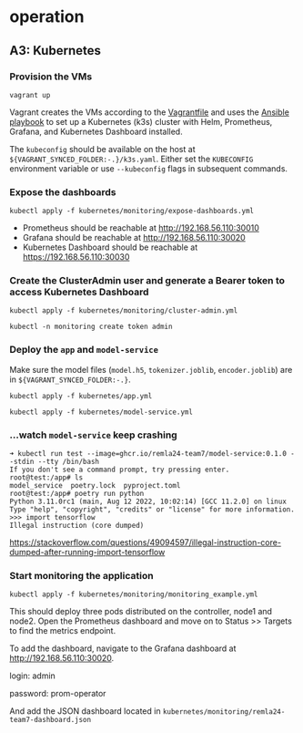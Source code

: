 # operation

## A3: Kubernetes

### Provision the VMs

`vagrant up`

Vagrant creates the VMs according to the [Vagrantfile](Vagrantfile) and uses the [Ansible playbook](ansible/playbook.yml) to set up a Kubernetes (k3s) cluster with Helm, Prometheus, Grafana, and Kubernetes Dashboard installed.

The `kubeconfig` should be available on the host at `${VAGRANT_SYNCED_FOLDER:-.}/k3s.yaml`. Either set the `KUBECONFIG` environment variable or use `--kubeconfig` flags in subsequent commands.

### Expose the dashboards

`kubectl apply -f kubernetes/monitoring/expose-dashboards.yml`

- Prometheus should be reachable at http://192.168.56.110:30010
- Grafana should be reachable at http://192.168.56.110:30020
- Kubernetes Dashboard should be reachable at https://192.168.56.110:30030

### Create the ClusterAdmin user and generate a Bearer token to access Kubernetes Dashboard

`kubectl apply -f kubernetes/monitoring/cluster-admin.yml`

`kubectl -n monitoring create token admin`

### Deploy the `app` and `model-service`

Make sure the model files (`model.h5`, `tokenizer.joblib`, `encoder.joblib`) are in `${VAGRANT_SYNCED_FOLDER:-.}`.

`kubectl apply -f kubernetes/app.yml`

`kubectl apply -f kubernetes/model-service.yml`

### ...watch `model-service` keep crashing

```
➜ kubectl run test --image=ghcr.io/remla24-team7/model-service:0.1.0 --stdin --tty /bin/bash
If you don't see a command prompt, try pressing enter.
root@test:/app# ls
model_service  poetry.lock  pyproject.toml
root@test:/app# poetry run python
Python 3.11.0rc1 (main, Aug 12 2022, 10:02:14) [GCC 11.2.0] on linux
Type "help", "copyright", "credits" or "license" for more information.
>>> import tensorflow
Illegal instruction (core dumped)
```

https://stackoverflow.com/questions/49094597/illegal-instruction-core-dumped-after-running-import-tensorflow

### Start monitoring the application

`kubectl apply -f kubernetes/monitoring/monitoring_example.yml`

This should deploy three pods distributed on the controller, node1 and node2. Open the Prometheus dashboard and move on to Status >> Targets to find the metrics endpoint. 

To add the dashboard, navigate to the Grafana dashboard at http://192.168.56.110:30020. 

login: admin

password: prom-operator

And add the JSON dashboard located in `kubernetes/monitoring/remla24-team7-dashboard.json`